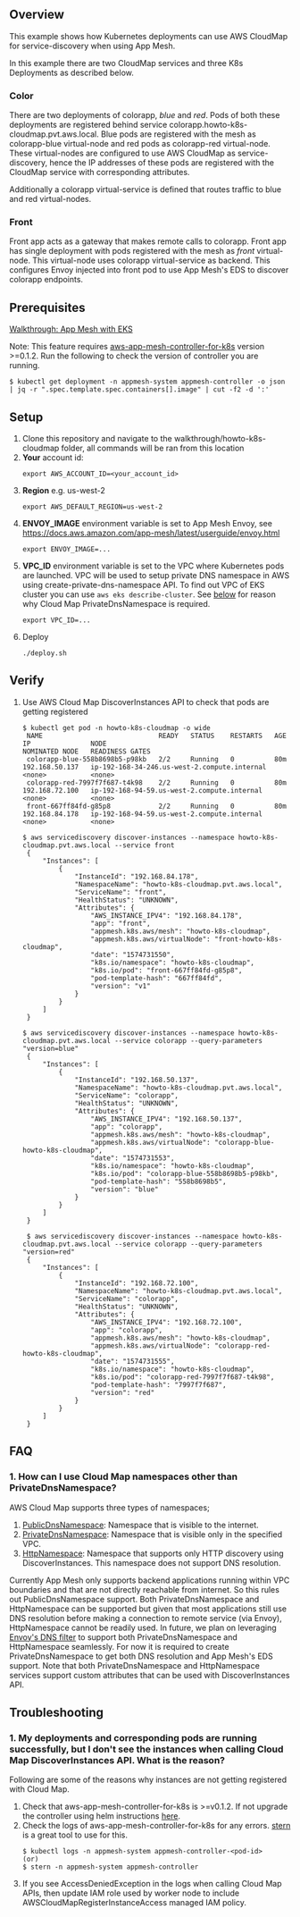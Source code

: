 ## Overview
This example shows how Kubernetes deployments can use AWS CloudMap for service-discovery when using App Mesh. 

In this example there are two CloudMap services and three K8s Deployments as described below.

### Color
There are two deployments of colorapp, _blue_ and _red_. Pods of both these deployments are registered behind service colorapp.howto-k8s-cloudmap.pvt.aws.local. Blue pods are registered with the mesh as colorapp-blue virtual-node and red pods as colorapp-red virtual-node. These virtual-nodes are configured to use AWS CloudMap as service-discovery, hence the IP addresses of these pods are registered with the CloudMap service with corresponding attributes.

Additionally a colorapp virtual-service is defined that routes traffic to blue and red virtual-nodes.

### Front
Front app acts as a gateway that makes remote calls to colorapp. Front app has single deployment with pods registered with the mesh as _front_ virtual-node. This virtual-node uses colorapp virtual-service as backend. This configures Envoy injected into front pod to use App Mesh's EDS to discover colorapp endpoints.

## Prerequisites
[Walkthrough: App Mesh with EKS](../eks/)

Note: This feature requires [aws-app-mesh-controller-for-k8s](https://github.com/aws/aws-app-mesh-controller-for-k8s) version >=0.1.2. Run the following to check the version of controller you are running.
```
$ kubectl get deployment -n appmesh-system appmesh-controller -o json  | jq -r ".spec.template.spec.containers[].image" | cut -f2 -d ':'
```

## Setup

1. Clone this repository and navigate to the walkthrough/howto-k8s-cloudmap folder, all commands will be ran from this location
2. **Your** account id:
    ```
    export AWS_ACCOUNT_ID=<your_account_id>
    ```
3. **Region** e.g. us-west-2
    ```
    export AWS_DEFAULT_REGION=us-west-2
    ```
4. **ENVOY_IMAGE** environment variable is set to App Mesh Envoy, see https://docs.aws.amazon.com/app-mesh/latest/userguide/envoy.html
    ```
    export ENVOY_IMAGE=...
    ```
5. **VPC_ID** environment variable is set to the VPC where Kubernetes pods are launched. VPC will be used to setup private DNS namespace in AWS using create-private-dns-namespace API. To find out VPC of EKS cluster you can use `aws eks describe-cluster`. See [below](#1-how-can-i-use-cloud-map-namespaces-other-than-privatednsnamespace) for reason why Cloud Map PrivateDnsNamespace is required.
    ```
    export VPC_ID=...
    ```
6. Deploy
    ```. 
    ./deploy.sh
    ```

## Verify

1. Use AWS Cloud Map DiscoverInstances API to check that pods are getting registered
   ```
   $ kubectl get pod -n howto-k8s-cloudmap -o wide
    NAME                             READY   STATUS    RESTARTS   AGE   IP               NODE                                           NOMINATED NODE   READINESS GATES
    colorapp-blue-558b8698b5-p98kb   2/2     Running   0          80m   192.168.50.137   ip-192-168-34-246.us-west-2.compute.internal   <none>           <none>
    colorapp-red-7997f7f687-t4k98    2/2     Running   0          80m   192.168.72.100   ip-192-168-94-59.us-west-2.compute.internal    <none>           <none>
    front-667ff84fd-g85p8            2/2     Running   0          80m   192.168.84.178   ip-192-168-94-59.us-west-2.compute.internal    <none>           <none>

   $ aws servicediscovery discover-instances --namespace howto-k8s-cloudmap.pvt.aws.local --service front
    {
        "Instances": [
            {
                "InstanceId": "192.168.84.178",
                "NamespaceName": "howto-k8s-cloudmap.pvt.aws.local",
                "ServiceName": "front",
                "HealthStatus": "UNKNOWN",
                "Attributes": {
                    "AWS_INSTANCE_IPV4": "192.168.84.178",
                    "app": "front",
                    "appmesh.k8s.aws/mesh": "howto-k8s-cloudmap",
                    "appmesh.k8s.aws/virtualNode": "front-howto-k8s-cloudmap",
                    "date": "1574731550",
                    "k8s.io/namespace": "howto-k8s-cloudmap",
                    "k8s.io/pod": "front-667ff84fd-g85p8",
                    "pod-template-hash": "667ff84fd",
                    "version": "v1"
                }
            }
        ]
    }

   $ aws servicediscovery discover-instances --namespace howto-k8s-cloudmap.pvt.aws.local --service colorapp --query-parameters "version=blue"
    {
        "Instances": [
            {
                "InstanceId": "192.168.50.137",
                "NamespaceName": "howto-k8s-cloudmap.pvt.aws.local",
                "ServiceName": "colorapp",
                "HealthStatus": "UNKNOWN",
                "Attributes": {
                    "AWS_INSTANCE_IPV4": "192.168.50.137",
                    "app": "colorapp",
                    "appmesh.k8s.aws/mesh": "howto-k8s-cloudmap",
                    "appmesh.k8s.aws/virtualNode": "colorapp-blue-howto-k8s-cloudmap",
                    "date": "1574731553",
                    "k8s.io/namespace": "howto-k8s-cloudmap",
                    "k8s.io/pod": "colorapp-blue-558b8698b5-p98kb",
                    "pod-template-hash": "558b8698b5",
                    "version": "blue"
                }
            }
        ]
    }

    $ aws servicediscovery discover-instances --namespace howto-k8s-cloudmap.pvt.aws.local --service colorapp --query-parameters "version=red"
    {
        "Instances": [
            {
                "InstanceId": "192.168.72.100",
                "NamespaceName": "howto-k8s-cloudmap.pvt.aws.local",
                "ServiceName": "colorapp",
                "HealthStatus": "UNKNOWN",
                "Attributes": {
                    "AWS_INSTANCE_IPV4": "192.168.72.100",
                    "app": "colorapp",
                    "appmesh.k8s.aws/mesh": "howto-k8s-cloudmap",
                    "appmesh.k8s.aws/virtualNode": "colorapp-red-howto-k8s-cloudmap",
                    "date": "1574731555",
                    "k8s.io/namespace": "howto-k8s-cloudmap",
                    "k8s.io/pod": "colorapp-red-7997f7f687-t4k98",
                    "pod-template-hash": "7997f7f687",
                    "version": "red"
                }
            }
        ]
    }
   ```

## FAQ
### 1. How can I use Cloud Map namespaces other than PrivateDnsNamespace?
AWS Cloud Map supports three types of namespaces;
1. [PublicDnsNamespace](https://docs.aws.amazon.com/cloud-map/latest/api/API_CreatePublicDnsNamespace.html): Namespace that is visible to the internet.
2. [PrivateDnsNamespace](https://docs.aws.amazon.com/cloud-map/latest/api/API_CreatePrivateDnsNamespace.html): Namespace that is visible only in the specified VPC.
3. [HttpNamespace](https://docs.aws.amazon.com/cloud-map/latest/api/API_CreateHttpNamespace.html): Namespace that supports only HTTP discovery using DiscoverInstances. This namespace does not support DNS resolution.

Currently App Mesh only supports backend applications running within VPC boundaries and that are not directly reachable from internet. So this rules out PublicDnsNamespace support. Both PrivateDnsNamespace and HttpNamespace can be supported but given that most applications still use DNS resolution before making a connection to remote service (via Envoy), HttpNamespace cannot be readily used. In future, we plan on leveraging [Envoy's DNS filter](https://github.com/envoyproxy/envoy/issues/6748) to support both PrivateDnsNamespace and HttpNamespace seamlessly. For now it is required to create PrivateDnsNamespace to get both DNS resolution and App Mesh's EDS support. Note that both PrivateDnsNamespace and HttpNamespace services support custom attributes that can be used with DiscoverInstances API.

## Troubleshooting
### 1. My deployments and corresponding pods are running successfully, but I don't see the instances when calling Cloud Map DiscoverInstances API. What is the reason?
Following are some of the reasons why instances are not getting registered with Cloud Map.
1. Check that aws-app-mesh-controller-for-k8s is >=v0.1.2. If not upgrade the controller using helm instructions [here](https://github.com/aws/eks-charts).
2. Check the logs of aws-app-mesh-controller-for-k8s for any errors. [stern](https://github.com/wercker/stern) is a great tool to use for this.
   ```
   $ kubectl logs -n appmesh-system appmesh-controller-<pod-id>
   (or)
   $ stern -n appmesh-system appmesh-controller
   ```
3. If you see AccessDeniedException in the logs when calling Cloud Map APIs, then update IAM role used by worker node to include AWSCloudMapRegisterInstanceAccess managed IAM policy. 